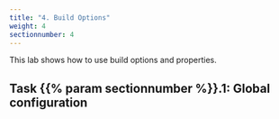 ```yaml
---
title: "4. Build Options"
weight: 4
sectionnumber: 4
---
```


This lab shows how to use build options and properties.


## Task {{% param sectionnumber %}}.1: Global configuration

<!-- TODO 

* [ ] Build Options/Properties
  * [ ] main/default Image
  * [ ] execution rules
  * [ ] Build Trigger / Branches
    * könnte auch nur Theorie sein 

-->

